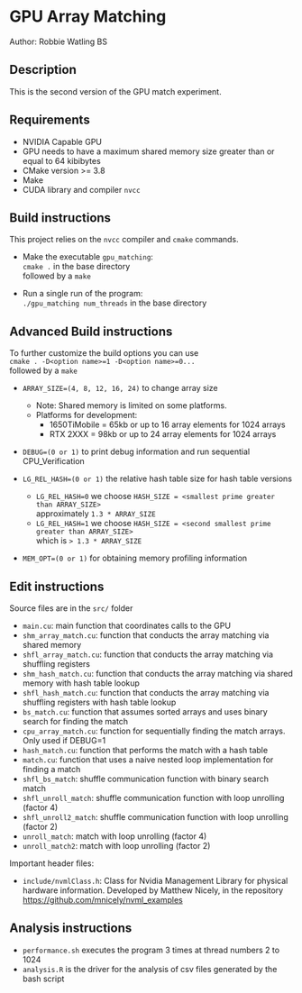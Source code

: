 # GPU Array Matching

Author: Robbie Watling BS

## Description
This is the second version of the GPU match experiment.

## Requirements
* NVIDIA Capable GPU
* GPU needs to have a maximum shared memory size greater than or equal to 64 kibibytes
* CMake version >= 3.8
* Make
* CUDA library and compiler `nvcc`

## Build instructions
This project relies on the `nvcc` compiler and `cmake` commands.

* Make the executable `gpu_matching`:<br>
`cmake .` in the base directory<br>
 followed by a `make` <br>

* Run a single run of the program:<br>
`./gpu_matching num_threads` in the base directory

## Advanced Build instructions
To further customize the build options you can use <br>
`cmake . -D<option name>=1 -D<option name>=0...` <br>
followed by a `make` <br>

* `ARRAY_SIZE=(4, 8, 12, 16, 24)` to change array size <br>
  * Note: Shared memory is limited on some platforms. <br>
  * Platforms for development: <br>
    * 1650TiMobile = 65kb or up to 16 array elements for 1024 arrays <br>
    * RTX 2XXX = 98kb or up to 24 array elements for 1024 arrays <br>

* `DEBUG=(0 or 1)` to print debug information and run sequential CPU_Verification <br>

* `LG_REL_HASH=(0 or 1)` the relative hash table size for hash table versions
  * `LG_REL_HASH=0` we choose `HASH_SIZE = <smallest prime greater than ARRAY_SIZE>` <br> approximately `1.3 * ARRAY_SIZE` <br>
  * `LG_REL_HASH=1` we choose `HASH_SIZE = <second smallest prime greater than ARRAY_SIZE>` <br> which is `> 1.3 * ARRAY_SIZE` <br>

* `MEM_OPT=(0 or 1)` for obtaining memory profiling information

## Edit instructions
Source files are in the `src/` folder <br>

* `main.cu`: main function that coordinates calls to the GPU
* `shm_array_match.cu`: function that conducts the array matching via shared memory
* `shfl_array_match.cu`: function that conducts the array matching via shuffling registers
* `shm_hash_match.cu`: function that conducts the array matching via shared memory with hash table lookup
* `shfl_hash_match.cu`: function that conducts the array matching via shuffling registers with hash table lookup
* `bs_match.cu`: function that assumes sorted arrays and uses binary search for finding the match
* `cpu_array_match.cu`: function for sequentially finding the match arrays. Only used if DEBUG=1
* `hash_match.cu`: function that performs the match with a hash table
* `match.cu`: function that uses a naive nested loop implementation for finding a match
* `shfl_bs_match`: shuffle communication function with binary search match
* `shfl_unroll_match`: shuffle communication function with loop unrolling (factor 4)
* `shfl_unroll2_match`: shuffle communication function with loop unrolling (factor 2)
* `unroll_match`: match with loop unrolling (factor 4)
* `unroll_match2`: match with loop unrolling (factor 2)

Important header files:
* `include/nvmlClass.h`: Class for Nvidia Management Library for physical hardware information. Developed by Matthew Nicely, in the repository https://github.com/mnicely/nvml_examples

## Analysis instructions
* `performance.sh` executes the program 3 times at thread numbers 2 to 1024
* `analysis.R` is the driver for the analysis of csv files generated by the bash script
